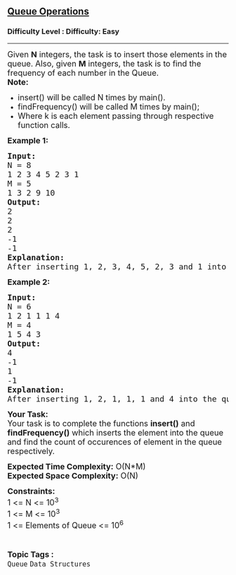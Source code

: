 <h2><a href="https://www.geeksforgeeks.org/problems/queue-operations/1">Queue Operations</a></h2><h3>Difficulty Level : Difficulty: Easy</h3><hr><div class="problems_problem_content__Xm_eO"><p><span style="font-size: 18px;">Given <strong>N</strong> integers, the task is to insert those elements in the queue. Also, given <strong>M</strong> integers, the task is to find the frequency of each number in the Queue.<br><strong>Note:</strong></span></p>
<ul>
<li><span style="font-size: 18px;">insert() will be called N times by main().</span></li>
<li><span style="font-size: 18px;"><span style="font-size: 18px;">findFrequency() will be called M times by main();</span></span></li>
<li><span style="font-size: 18px;"><span style="font-size: 18px;">Where k is each element passing through respective function calls.</span></span></li>
</ul>
<p><strong><span style="font-size: 18px;">Example 1:</span></strong></p>
<pre><span style="font-size: 18px;"><strong>Input:</strong>
N = 8
1 2 3 4 5 2 3 1
M = 5
1 3 2 9 10</span>
<span style="font-size: 18px;"><strong>Output:</strong>
2
2
2
-1
-1</span>
<span style="font-size: 18px;"><strong>Explanation:
</strong>After inserting 1, 2, 3, 4, 5, 2, 3 and 1 into the queue, frequency of 1 is 2, 3 is 2 and 2 is 2. Since 9 and 10 are not there in the queue we output -1 for them.</span></pre>
<p><strong><span style="font-size: 18px;">Example 2:</span></strong></p>
<pre><span style="font-size: 18px;"><strong>Input:</strong>
N = 6
1 2 1 1 1 4
M = 4
1 5 4 3</span>
<span style="font-size: 18px;"><strong>Output:</strong>
4
-1
1
-1</span>
<span style="font-size: 18px;"><strong>Explanation:
</strong>After inserting 1, 2, 1, 1, 1 and 4 into the queue, frequency of 1 is 4 and that of 4 is 1. Since 5 and 3 are not there in the queue we output -1 for them.</span></pre>
<p><span style="font-size: 18px;"><strong>Your Task:</strong><br>Your task is to complete the functions <strong>insert()</strong> and <strong>findFrequency()</strong> which inserts the element into the queue and find the count of occurences of element in the queue respectively.</span></p>
<p><span style="font-size: 18px;"><strong>Expected Time Complexity:</strong>&nbsp;O(N*M)<br><strong>Expected Space </strong></span><strong style="font-size: 18px;">Complexity</strong><strong style="font-size: 18px;">:</strong><span style="font-size: 18px;">&nbsp;O(N)</span></p>
<p><span style="font-size: 18px;"><strong>Constraints:</strong><br>1 &lt;= N &lt;= 10<sup>3</sup><br>1 &lt;= M &lt;= 10<sup>3</sup><br>1 &lt;= Elements of Queue &lt;= 10<sup>6</sup></span></p></div><br><p><span style=font-size:18px><strong>Topic Tags : </strong><br><code>Queue</code>&nbsp;<code>Data Structures</code>&nbsp;